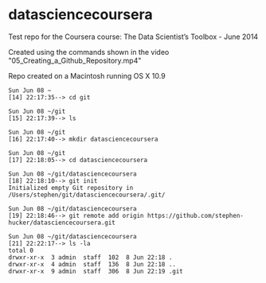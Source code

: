 datasciencecoursera
===================

Test repo for the Coursera course: The Data Scientist’s Toolbox - June 2014

Created using the commands shown in the video "05_Creating_a_Github_Repository.mp4"

Repo created on a Macintosh running OS X 10.9

```
Sun Jun 08 ~ 
[14] 22:17:35--> cd git

Sun Jun 08 ~/git 
[15] 22:17:39--> ls

Sun Jun 08 ~/git 
[16] 22:17:40--> mkdir datasciencecoursera

Sun Jun 08 ~/git 
[17] 22:18:05--> cd datasciencecoursera

Sun Jun 08 ~/git/datasciencecoursera 
[18] 22:18:10--> git init
Initialized empty Git repository in /Users/stephen/git/datasciencecoursera/.git/

Sun Jun 08 ~/git/datasciencecoursera 
[19] 22:18:46--> git remote add origin https://github.com/stephen-hucker/datasciencecoursera.git

Sun Jun 08 ~/git/datasciencecoursera 
[21] 22:22:17--> ls -la
total 0
drwxr-xr-x  3 admin  staff  102  8 Jun 22:18 .
drwxr-xr-x  4 admin  staff  136  8 Jun 22:18 ..
drwxr-xr-x  9 admin  staff  306  8 Jun 22:19 .git
```
